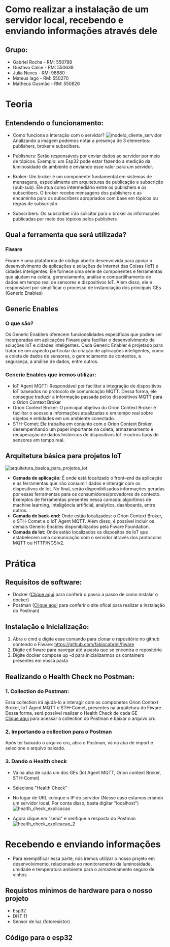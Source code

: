 # Como realizar a instalação de um servidor local, recebendo e enviando informações através dele
## Grupo:

- Gabriel Rocha - RM: 550788
- Gustavo Calce - RM: 550638
- Julia Neves - RM: 98680
- Mateus Iago - RM: 550270
- Matheus Gusmão - RM: 550826
# Teoria
## Entendendo o funcionamento:
- Como funciona a interação com o servidor?
![modelo_cliente_servidor](https://github.com/gabrieldfr/sprint3_edge/assets/127216244/faeaedec-75c2-4f1a-a0c9-98485ff4a814)
Analizando a imagem podemos notar a presença de 3 elementos: publishers, broker e subscibers.

- Publishers: Serão responsáveis por enviar dados ao servidor por meio de tópicos. Exemplo: um Esp32 pode estar fazendo a medição da luminosidade do ambiente e enviando esse valor para um servidor.
  
- Broker: Um broker é um componente fundamental em sistemas de mensagens, especialmente em arquiteturas de publicação e subscrição (pub-sub). Ele atua como intermediário entre os publishers e os subscribers. O broker recebe mensagens dos publishers e as encaminha para os subscribers apropriados com base em tópicos ou regras de subscrição.
  
- Subscribers: Os subscriber irão solicitar para o broker as informações publicadas por meio dos tópicos pelos publishers
## Qual a ferramenta que será utilizada?
### Fiware
Fiware é uma plataforma de código aberto desenvolvida para apoiar o desenvolvimento de aplicações e soluções de Internet das Coisas (IoT) e cidades inteligentes. Ele fornece uma série de componentes e ferramentas que ajudam na coleta, gerenciamento, análise e compartilhamento de dados em tempo real de sensores e dispositivos IoT. Além disso, ele é responsável por simplificar o processo de instanciação dos principais GEs (Generic Enables)
## Generic Enables
### O que são?
Os Generic Enablers oferecem funcionalidades específicas que podem ser incorporadas em aplicações Fiware para facilitar o desenvolvimento de soluções IoT e cidades inteligentes. Cada Generic Enabler é projetado para tratar de um aspecto particular da criação de aplicações inteligentes, como a coleta de dados de sensores, o gerenciamento de contextos, a segurança, a análise de dados, entre outros.

### Generic Enables que iremos utilizar:
- IoT Agent MQTT: Respondável por facilitar a integração de dispositivos IoT baseados no protocolo de comunicação MQTT. Dessa forma, ele consegue traduzir a informação passada pelos dispositivos MQTT para o Orion Context Broker
- Orion Context Broker: O principal objetivo do Orion Context Broker é facilitar o acesso a informações atualizadas e em tempo real sobre objetos e entidades em um ambiente conectado.
- STH-Comet: Ele trabalha em conjunto com o Orion Context Broker, desempenhando um papel importante na coleta, armazenamento e recuperação de dados históricos de dispositivos IoT e outros tipos de sensores em tempo real.
## Arquitetura básica para projetos IoT
![arquitetura_basica_para_projetos_iot](https://github.com/gabrieldfr/sprint3_edge/assets/127216244/c8be9842-10b4-4329-80a2-3d8aed08cb77)
- **Camada de aplicação:** É onde está localizado o front-end da aplicação e as ferramentas que irão consumir dados e interagir com os dispositivos de Iot. No final, serão disponibilizados informações geradas por essas ferramentas para os consumidores/provedores de contexto. Exemplos de ferramentas presentes nessa camada: algoritmos de machine learning, inteligência artificial, analytics, dashboards, entre outros.
- **Camada de back-end:** Onde estão localizados: o Orion Context Broker, o STH-Comet e o IoT Agent MQTT. Além disso, é possível incluir os demais Generic Enables disponibilizados pela Fiware Foundation.
- **Camada de Iot:** Onde estão localizados os dispositos de IoT que estabelecem uma comunicação com o servidor através dos protocolos MQTT ou HTTP/NGSIv2.
# Prática
## Requisitos de software:
- Docker (<a href="https://docs.docker.com/desktop/install/windows-install/">Clique aqui<a/> para conferir o passo a passo de como instalar o docker)
- Postman (<a href="https://www.postman.com/downloads/">Clique aqui<a/> para conferir o site ofical para realizar a instalação do Postman)
## Instalação e Inicialização:
1. Abra o cmd e digite esse comando para clonar o repositório no github contendo o Fiware: https://github.com/fabiocabrini/fiware
2. Digite cd fiware para navegar até a pasta que se encontra o repositório
3. Digite docker compose up -d para inicializarmos os containers presentes em nossa pasta
## Realizando o Health Check no Postman:
### 1. Collection do Postman:
Essa collection irá ajudá-lo a interagir com os componetes Orion Context Broker, IoT Agent MQTT e STH-Comet, presentes na arquitetura do Fiware. Dessa forma, será possível realizar o Health Check de cada GE <br>
<a href="https://github.com/fabiocabrini/fiware/blob/main/FIWARE.postman_collection.json">Clique aqui<a/> para acessar a collection do Postman e baixar o arquivo cru
### 2. Importando a collection para o Postman
Após ter baixado o arquivo cru, abra o Postman, vá na aba de import e selecione o arquivo baixado.
### 3. Dando o Health check
- Vá na aba de cada um dos GEs (Iot Agent MQTT, Orion context Broker, STH-Comet)
- Selecione "Health Check"
- No lugar de URL coloque o IP do servidor (Nesse caso estamos criando um servidor local. Por conta disso, basta digitar "localhost")
![health_check_explicacao](https://github.com/gabrieldfr/sprint3_edge/assets/127216244/b5098576-30dd-4e24-9670-14b36944ef19)

- Agora clique em "send" e verifique a resposta do Postman
![health_check_explicacao_2](https://github.com/gabrieldfr/sprint3_edge/assets/127216244/16fdce7f-f63f-40c4-bb67-855d91a85ce4)
# Recebendo e enviando informações
- Para exemplificar essa parte, nós iremos utilizar o nosso projeto em desenvolvimento, relacionado ao monitoramento da luminosidade, umidade e temperatura ambiente para o armazenamento seguro de vinhos
## Requistos mínimos de hardware para o nosso projeto
- Esp32
- DHT 11
- Sensor de luz (fotoresistor)

## Código para o esp32

